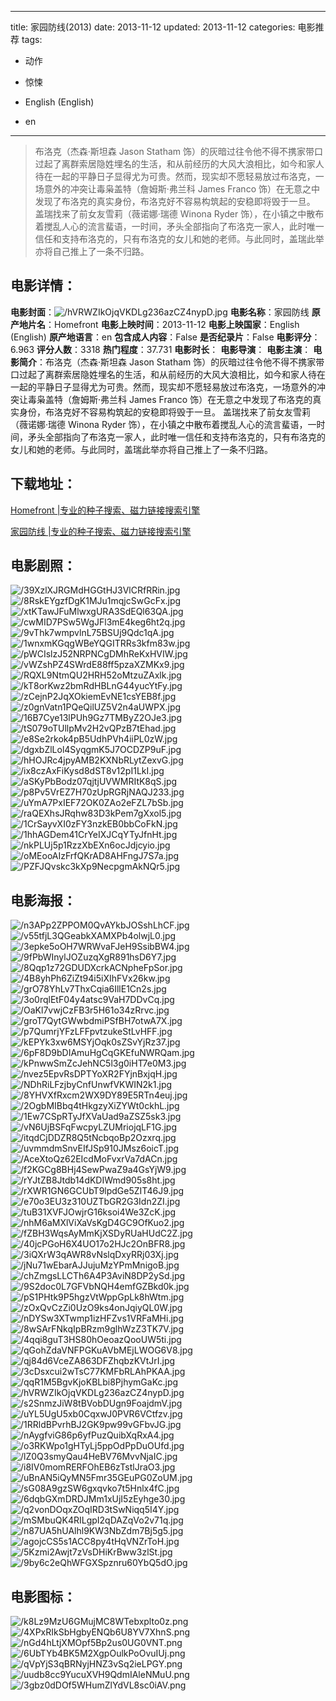 
---
title: 家园防线(2013)
date: 2013-11-12
updated: 2013-11-12
categories: 电影推荐
tags:
- 动作
- 惊悚

- English (English)
- en
---


> 布洛克（杰森·斯坦森 Jason Statham 饰）的灰暗过往令他不得不携家带口过起了离群索居隐姓埋名的生活，和从前经历的大风大浪相比，如今和家人待在一起的平静日子显得尤为可贵。然而，现实却不愿轻易放过布洛克，一场意外的冲突让毒枭盖特（詹姆斯·弗兰科 James Franco 饰）在无意之中发现了布洛克的真实身份，布洛克好不容易构筑起的安稳即将毁于一旦。 盖瑞找来了前女友雪莉（薇诺娜·瑞德 Winona Ryder 饰），在小镇之中散布着搅乱人心的流言蜚语，一时间，矛头全部指向了布洛克一家人，此时唯一信任和支持布洛克的，只有布洛克的女儿和她的老师。与此同时，盖瑞此举亦将自己推上了一条不归路。

## **电影详情**：

**电影封面**：<img src="https://image.tmdb.org/t/p/w200/hVRWZIkOjqVKDLg236azCZ4nypD.jpg" alt="/hVRWZIkOjqVKDLg236azCZ4nypD.jpg" title="/hVRWZIkOjqVKDLg236azCZ4nypD.jpg">
**电影名称**：家园防线
**原产地片名**：Homefront
**电影上映时间**：2013-11-12
**电影上映国家**：English (English)
**原产地语言**：en
**包含成人内容**：False
**是否纪录片**：False
**电影评分**：6.963
**评分人数**：3318
**热门程度**：37.731
**电影时长**：
**电影导演**：
**电影主演**：
**电影简介**：布洛克（杰森·斯坦森 Jason Statham 饰）的灰暗过往令他不得不携家带口过起了离群索居隐姓埋名的生活，和从前经历的大风大浪相比，如今和家人待在一起的平静日子显得尤为可贵。然而，现实却不愿轻易放过布洛克，一场意外的冲突让毒枭盖特（詹姆斯·弗兰科 James Franco 饰）在无意之中发现了布洛克的真实身份，布洛克好不容易构筑起的安稳即将毁于一旦。 盖瑞找来了前女友雪莉（薇诺娜·瑞德 Winona Ryder 饰），在小镇之中散布着搅乱人心的流言蜚语，一时间，矛头全部指向了布洛克一家人，此时唯一信任和支持布洛克的，只有布洛克的女儿和她的老师。与此同时，盖瑞此举亦将自己推上了一条不归路。

## **下载地址**：
[Homefront |专业的种子搜索、磁力链接搜索引擎](https://movie.amd794.com:2083/?search=Homefront&ordering=&mode=match_phrase&page_size=10&page=1)

[家园防线 |专业的种子搜索、磁力链接搜索引擎](https://movie.amd794.com:2083/?search=%E5%AE%B6%E5%9B%AD%E9%98%B2%E7%BA%BF&ordering=&mode=match_phrase&page_size=10&page=1)
 

## **电影剧照**：
<img src="https://image.tmdb.org/t/p/original/39XzlXJRGMdHGGtHJ3VlCRfRRin.jpg" alt="/39XzlXJRGMdHGGtHJ3VlCRfRRin.jpg" title="/39XzlXJRGMdHGGtHJ3VlCRfRRin.jpg"><img src="https://image.tmdb.org/t/p/original/8RskEYgzfDgK1MJu1mqjcSwGcFx.jpg" alt="/8RskEYgzfDgK1MJu1mqjcSwGcFx.jpg" title="/8RskEYgzfDgK1MJu1mqjcSwGcFx.jpg"><img src="https://image.tmdb.org/t/p/original/xtKTawJFuMlwxgURA3SdEQl63QA.jpg" alt="/xtKTawJFuMlwxgURA3SdEQl63QA.jpg" title="/xtKTawJFuMlwxgURA3SdEQl63QA.jpg"><img src="https://image.tmdb.org/t/p/original/cwMID7PSw5WgJFl3mE4keg6ht2q.jpg" alt="/cwMID7PSw5WgJFl3mE4keg6ht2q.jpg" title="/cwMID7PSw5WgJFl3mE4keg6ht2q.jpg"><img src="https://image.tmdb.org/t/p/original/9vThk7wmpvlnL75BSUj9Qdc1qA.jpg" alt="/9vThk7wmpvlnL75BSUj9Qdc1qA.jpg" title="/9vThk7wmpvlnL75BSUj9Qdc1qA.jpg"><img src="https://image.tmdb.org/t/p/original/1wnxmKGqgWBeYQGITRRs3kfm83w.jpg" alt="/1wnxmKGqgWBeYQGITRRs3kfm83w.jpg" title="/1wnxmKGqgWBeYQGITRRs3kfm83w.jpg"><img src="https://image.tmdb.org/t/p/original/pWCIslzJ52NRPNCgDMhReKxHVIW.jpg" alt="/pWCIslzJ52NRPNCgDMhReKxHVIW.jpg" title="/pWCIslzJ52NRPNCgDMhReKxHVIW.jpg"><img src="https://image.tmdb.org/t/p/original/vWZshPZ4SWrdE88ff5pzaXZMKx9.jpg" alt="/vWZshPZ4SWrdE88ff5pzaXZMKx9.jpg" title="/vWZshPZ4SWrdE88ff5pzaXZMKx9.jpg"><img src="https://image.tmdb.org/t/p/original/RQXL9NtmQU2HRH52oMtzuZAxlk.jpg" alt="/RQXL9NtmQU2HRH52oMtzuZAxlk.jpg" title="/RQXL9NtmQU2HRH52oMtzuZAxlk.jpg"><img src="https://image.tmdb.org/t/p/original/kT8orKwz2bmRdHBLnG44yucYtFy.jpg" alt="/kT8orKwz2bmRdHBLnG44yucYtFy.jpg" title="/kT8orKwz2bmRdHBLnG44yucYtFy.jpg"><img src="https://image.tmdb.org/t/p/original/zCejnP2JqXOkiemEvNE1csYEB8f.jpg" alt="/zCejnP2JqXOkiemEvNE1csYEB8f.jpg" title="/zCejnP2JqXOkiemEvNE1csYEB8f.jpg"><img src="https://image.tmdb.org/t/p/original/z0gnVatn1PQeQilUZ5V2n4aUWPX.jpg" alt="/z0gnVatn1PQeQilUZ5V2n4aUWPX.jpg" title="/z0gnVatn1PQeQilUZ5V2n4aUWPX.jpg"><img src="https://image.tmdb.org/t/p/original/16B7Cye13lPUh9Gz7TMByZ2OJe3.jpg" alt="/16B7Cye13lPUh9Gz7TMByZ2OJe3.jpg" title="/16B7Cye13lPUh9Gz7TMByZ2OJe3.jpg"><img src="https://image.tmdb.org/t/p/original/tS079oTUllpMv2H2vQPzB7tEhad.jpg" alt="/tS079oTUllpMv2H2vQPzB7tEhad.jpg" title="/tS079oTUllpMv2H2vQPzB7tEhad.jpg"><img src="https://image.tmdb.org/t/p/original/e8Se2rkok4pB5UdhPVh4iiPL0zW.jpg" alt="/e8Se2rkok4pB5UdhPVh4iiPL0zW.jpg" title="/e8Se2rkok4pB5UdhPVh4iiPL0zW.jpg"><img src="https://image.tmdb.org/t/p/original/dgxbZlLol4SyqgmK5J7OCDZP9uF.jpg" alt="/dgxbZlLol4SyqgmK5J7OCDZP9uF.jpg" title="/dgxbZlLol4SyqgmK5J7OCDZP9uF.jpg"><img src="https://image.tmdb.org/t/p/original/hHOJRc4jpyAMB2KXNbRLytZexvG.jpg" alt="/hHOJRc4jpyAMB2KXNbRLytZexvG.jpg" title="/hHOJRc4jpyAMB2KXNbRLytZexvG.jpg"><img src="https://image.tmdb.org/t/p/original/ix8czAxFiKysd8dST8v12pI1LkI.jpg" alt="/ix8czAxFiKysd8dST8v12pI1LkI.jpg" title="/ix8czAxFiKysd8dST8v12pI1LkI.jpg"><img src="https://image.tmdb.org/t/p/original/aSKyPbBodz07qjtjUVWMRItK8qS.jpg" alt="/aSKyPbBodz07qjtjUVWMRItK8qS.jpg" title="/aSKyPbBodz07qjtjUVWMRItK8qS.jpg"><img src="https://image.tmdb.org/t/p/original/p8Pv5VrEZ7H70zUpRGRjNAQJ233.jpg" alt="/p8Pv5VrEZ7H70zUpRGRjNAQJ233.jpg" title="/p8Pv5VrEZ7H70zUpRGRjNAQJ233.jpg"><img src="https://image.tmdb.org/t/p/original/uYmA7PxIEF72OK0ZAo2eFZL7bSb.jpg" alt="/uYmA7PxIEF72OK0ZAo2eFZL7bSb.jpg" title="/uYmA7PxIEF72OK0ZAo2eFZL7bSb.jpg"><img src="https://image.tmdb.org/t/p/original/raQEXhsJRqhw83D3kPem7gXxol5.jpg" alt="/raQEXhsJRqhw83D3kPem7gXxol5.jpg" title="/raQEXhsJRqhw83D3kPem7gXxol5.jpg"><img src="https://image.tmdb.org/t/p/original/1CrSayvXI0zFY3nzkEB0bbCoFkN.jpg" alt="/1CrSayvXI0zFY3nzkEB0bbCoFkN.jpg" title="/1CrSayvXI0zFY3nzkEB0bbCoFkN.jpg"><img src="https://image.tmdb.org/t/p/original/1hhAGDem41CrYeIXJCqYTyJfnHt.jpg" alt="/1hhAGDem41CrYeIXJCqYTyJfnHt.jpg" title="/1hhAGDem41CrYeIXJCqYTyJfnHt.jpg"><img src="https://image.tmdb.org/t/p/original/nkPLUj5p1RzzXbEXn6ocJdjcyio.jpg" alt="/nkPLUj5p1RzzXbEXn6ocJdjcyio.jpg" title="/nkPLUj5p1RzzXbEXn6ocJdjcyio.jpg"><img src="https://image.tmdb.org/t/p/original/oMEooAIzFrfQKrAD8AHFngJ7S7a.jpg" alt="/oMEooAIzFrfQKrAD8AHFngJ7S7a.jpg" title="/oMEooAIzFrfQKrAD8AHFngJ7S7a.jpg"><img src="https://image.tmdb.org/t/p/original/PZFJQvskc3kXp9NecpgmAkNQr5.jpg" alt="/PZFJQvskc3kXp9NecpgmAkNQr5.jpg" title="/PZFJQvskc3kXp9NecpgmAkNQr5.jpg">

## **电影海报**：
<img src="https://image.tmdb.org/t/p/original/n3APp2ZPPOM0QvAYkbJOSshLhCF.jpg" alt="/n3APp2ZPPOM0QvAYkbJOSshLhCF.jpg" title="/n3APp2ZPPOM0QvAYkbJOSshLhCF.jpg"><img src="https://image.tmdb.org/t/p/original/v55tfjL3QGeabkXAMXPb4olwjL0.jpg" alt="/v55tfjL3QGeabkXAMXPb4olwjL0.jpg" title="/v55tfjL3QGeabkXAMXPb4olwjL0.jpg"><img src="https://image.tmdb.org/t/p/original/3epke5oOH7WRWvaFJeH9SsibBW4.jpg" alt="/3epke5oOH7WRWvaFJeH9SsibBW4.jpg" title="/3epke5oOH7WRWvaFJeH9SsibBW4.jpg"><img src="https://image.tmdb.org/t/p/original/9fPbWInylJOZuzqXgR891hsD6Y7.jpg" alt="/9fPbWInylJOZuzqXgR891hsD6Y7.jpg" title="/9fPbWInylJOZuzqXgR891hsD6Y7.jpg"><img src="https://image.tmdb.org/t/p/original/8Qqp1z72GDUDXcrkACNpheFpSor.jpg" alt="/8Qqp1z72GDUDXcrkACNpheFpSor.jpg" title="/8Qqp1z72GDUDXcrkACNpheFpSor.jpg"><img src="https://image.tmdb.org/t/p/original/4B8yhPh6ZiZt94i5iXIhFVx26kw.jpg" alt="/4B8yhPh6ZiZt94i5iXIhFVx26kw.jpg" title="/4B8yhPh6ZiZt94i5iXIhFVx26kw.jpg"><img src="https://image.tmdb.org/t/p/original/grO78YhLv7ThxCqia6IllE1Cn2s.jpg" alt="/grO78YhLv7ThxCqia6IllE1Cn2s.jpg" title="/grO78YhLv7ThxCqia6IllE1Cn2s.jpg"><img src="https://image.tmdb.org/t/p/original/3o0rqlEtF04y4atsc9VaH7DDvCq.jpg" alt="/3o0rqlEtF04y4atsc9VaH7DDvCq.jpg" title="/3o0rqlEtF04y4atsc9VaH7DDvCq.jpg"><img src="https://image.tmdb.org/t/p/original/OaKl7vwjCzFB3r5H61o34zRrvc.jpg" alt="/OaKl7vwjCzFB3r5H61o34zRrvc.jpg" title="/OaKl7vwjCzFB3r5H61o34zRrvc.jpg"><img src="https://image.tmdb.org/t/p/original/groT7QytGWwbdmiPSfBH7otwA7X.jpg" alt="/groT7QytGWwbdmiPSfBH7otwA7X.jpg" title="/groT7QytGWwbdmiPSfBH7otwA7X.jpg"><img src="https://image.tmdb.org/t/p/original/p7QumrjYFzLFFpvtzukeStLvHFF.jpg" alt="/p7QumrjYFzLFFpvtzukeStLvHFF.jpg" title="/p7QumrjYFzLFFpvtzukeStLvHFF.jpg"><img src="https://image.tmdb.org/t/p/original/kEPYk3xw6MSYjOqk0sZSvYjRz37.jpg" alt="/kEPYk3xw6MSYjOqk0sZSvYjRz37.jpg" title="/kEPYk3xw6MSYjOqk0sZSvYjRz37.jpg"><img src="https://image.tmdb.org/t/p/original/6pF8D9bDIAmuHgCqGKEfuNWRQam.jpg" alt="/6pF8D9bDIAmuHgCqGKEfuNWRQam.jpg" title="/6pF8D9bDIAmuHgCqGKEfuNWRQam.jpg"><img src="https://image.tmdb.org/t/p/original/kPnwwSmZcJehNC5l3g0iHT7e0M3.jpg" alt="/kPnwwSmZcJehNC5l3g0iHT7e0M3.jpg" title="/kPnwwSmZcJehNC5l3g0iHT7e0M3.jpg"><img src="https://image.tmdb.org/t/p/original/nvez5EpvRsDPTYoXR2FYjnBxjqH.jpg" alt="/nvez5EpvRsDPTYoXR2FYjnBxjqH.jpg" title="/nvez5EpvRsDPTYoXR2FYjnBxjqH.jpg"><img src="https://image.tmdb.org/t/p/original/NDhRiLFzjbyCnfUnwfVKWIN2k1.jpg" alt="/NDhRiLFzjbyCnfUnwfVKWIN2k1.jpg" title="/NDhRiLFzjbyCnfUnwfVKWIN2k1.jpg"><img src="https://image.tmdb.org/t/p/original/8YHVXfRxcm2WX9DY89E5RTn4euj.jpg" alt="/8YHVXfRxcm2WX9DY89E5RTn4euj.jpg" title="/8YHVXfRxcm2WX9DY89E5RTn4euj.jpg"><img src="https://image.tmdb.org/t/p/original/2OgbMIBbq4tHkgzyXiZYWt0ckhL.jpg" alt="/2OgbMIBbq4tHkgzyXiZYWt0ckhL.jpg" title="/2OgbMIBbq4tHkgzyXiZYWt0ckhL.jpg"><img src="https://image.tmdb.org/t/p/original/1Ew7CSpRTyJfXVaUad9aZSZ5sk3.jpg" alt="/1Ew7CSpRTyJfXVaUad9aZSZ5sk3.jpg" title="/1Ew7CSpRTyJfXVaUad9aZSZ5sk3.jpg"><img src="https://image.tmdb.org/t/p/original/vN6UjBSFqFwcpyLZUMriojqLF1G.jpg" alt="/vN6UjBSFqFwcpyLZUMriojqLF1G.jpg" title="/vN6UjBSFqFwcpyLZUMriojqLF1G.jpg"><img src="https://image.tmdb.org/t/p/original/itqdCjDDZR8Q5tNcbqoBp2Ozxrq.jpg" alt="/itqdCjDDZR8Q5tNcbqoBp2Ozxrq.jpg" title="/itqdCjDDZR8Q5tNcbqoBp2Ozxrq.jpg"><img src="https://image.tmdb.org/t/p/original/uvmmdmSnvEIfJSp910JMsz6oicT.jpg" alt="/uvmmdmSnvEIfJSp910JMsz6oicT.jpg" title="/uvmmdmSnvEIfJSp910JMsz6oicT.jpg"><img src="https://image.tmdb.org/t/p/original/AceXtoQz62EIcdMoFvxrVa7dACn.jpg" alt="/AceXtoQz62EIcdMoFvxrVa7dACn.jpg" title="/AceXtoQz62EIcdMoFvxrVa7dACn.jpg"><img src="https://image.tmdb.org/t/p/original/f2KGCg8BHj4SewPwaZ9a4GsYjW9.jpg" alt="/f2KGCg8BHj4SewPwaZ9a4GsYjW9.jpg" title="/f2KGCg8BHj4SewPwaZ9a4GsYjW9.jpg"><img src="https://image.tmdb.org/t/p/original/rYJtZB8Jtdb14dKDIWmd905s8ht.jpg" alt="/rYJtZB8Jtdb14dKDIWmd905s8ht.jpg" title="/rYJtZB8Jtdb14dKDIWmd905s8ht.jpg"><img src="https://image.tmdb.org/t/p/original/rXWR1GN6GCUbT9lpdGe5ZIT46J9.jpg" alt="/rXWR1GN6GCUbT9lpdGe5ZIT46J9.jpg" title="/rXWR1GN6GCUbT9lpdGe5ZIT46J9.jpg"><img src="https://image.tmdb.org/t/p/original/e70o3EU3z310UZTbGR2G3Idn2ZI.jpg" alt="/e70o3EU3z310UZTbGR2G3Idn2ZI.jpg" title="/e70o3EU3z310UZTbGR2G3Idn2ZI.jpg"><img src="https://image.tmdb.org/t/p/original/tuB31XVFJOwjrG16ksoi4We3ZcK.jpg" alt="/tuB31XVFJOwjrG16ksoi4We3ZcK.jpg" title="/tuB31XVFJOwjrG16ksoi4We3ZcK.jpg"><img src="https://image.tmdb.org/t/p/original/nhM6aMXlViXaVsKgD4GC9OfKuo2.jpg" alt="/nhM6aMXlViXaVsKgD4GC9OfKuo2.jpg" title="/nhM6aMXlViXaVsKgD4GC9OfKuo2.jpg"><img src="https://image.tmdb.org/t/p/original/fZBH3WqsAyMmKjXSDyRUaHUdC2Z.jpg" alt="/fZBH3WqsAyMmKjXSDyRUaHUdC2Z.jpg" title="/fZBH3WqsAyMmKjXSDyRUaHUdC2Z.jpg"><img src="https://image.tmdb.org/t/p/original/40jcPGoH6X4UO17o2HJc2OnBFR8.jpg" alt="/40jcPGoH6X4UO17o2HJc2OnBFR8.jpg" title="/40jcPGoH6X4UO17o2HJc2OnBFR8.jpg"><img src="https://image.tmdb.org/t/p/original/3iQXrW3qAWR8vNslqDxyRRj03Xj.jpg" alt="/3iQXrW3qAWR8vNslqDxyRRj03Xj.jpg" title="/3iQXrW3qAWR8vNslqDxyRRj03Xj.jpg"><img src="https://image.tmdb.org/t/p/original/jNu71wEbarAJJujuMzYPmMnigoB.jpg" alt="/jNu71wEbarAJJujuMzYPmMnigoB.jpg" title="/jNu71wEbarAJJujuMzYPmMnigoB.jpg"><img src="https://image.tmdb.org/t/p/original/chZmgsLLCTh6A4P3AviN8DP2ySd.jpg" alt="/chZmgsLLCTh6A4P3AviN8DP2ySd.jpg" title="/chZmgsLLCTh6A4P3AviN8DP2ySd.jpg"><img src="https://image.tmdb.org/t/p/original/9S2doc0L7GFVbNQH4emfGZBkd0k.jpg" alt="/9S2doc0L7GFVbNQH4emfGZBkd0k.jpg" title="/9S2doc0L7GFVbNQH4emfGZBkd0k.jpg"><img src="https://image.tmdb.org/t/p/original/pS1PHtk9P5hgzVtWppGpLk8hWtm.jpg" alt="/pS1PHtk9P5hgzVtWppGpLk8hWtm.jpg" title="/pS1PHtk9P5hgzVtWppGpLk8hWtm.jpg"><img src="https://image.tmdb.org/t/p/original/zOxQvCzZi0UzO9ks4onJqiyQL0W.jpg" alt="/zOxQvCzZi0UzO9ks4onJqiyQL0W.jpg" title="/zOxQvCzZi0UzO9ks4onJqiyQL0W.jpg"><img src="https://image.tmdb.org/t/p/original/nDYSw3XTwmp1izHFZvs1VRFaMHi.jpg" alt="/nDYSw3XTwmp1izHFZvs1VRFaMHi.jpg" title="/nDYSw3XTwmp1izHFZvs1VRFaMHi.jpg"><img src="https://image.tmdb.org/t/p/original/8wSArFNkqIpBRzm9glhWzZ3TK7V.jpg" alt="/8wSArFNkqIpBRzm9glhWzZ3TK7V.jpg" title="/8wSArFNkqIpBRzm9glhWzZ3TK7V.jpg"><img src="https://image.tmdb.org/t/p/original/4qqi8guT3HS80hOeoazQooUW5ti.jpg" alt="/4qqi8guT3HS80hOeoazQooUW5ti.jpg" title="/4qqi8guT3HS80hOeoazQooUW5ti.jpg"><img src="https://image.tmdb.org/t/p/original/qGohZdaVNFPGKuAVbMEjLWOG6V8.jpg" alt="/qGohZdaVNFPGKuAVbMEjLWOG6V8.jpg" title="/qGohZdaVNFPGKuAVbMEjLWOG6V8.jpg"><img src="https://image.tmdb.org/t/p/original/qj84d6VceZA863DFZhqbzKVtJrI.jpg" alt="/qj84d6VceZA863DFZhqbzKVtJrI.jpg" title="/qj84d6VceZA863DFZhqbzKVtJrI.jpg"><img src="https://image.tmdb.org/t/p/original/3cDsxcui2wTsC77KMFbRLAhPKAA.jpg" alt="/3cDsxcui2wTsC77KMFbRLAhPKAA.jpg" title="/3cDsxcui2wTsC77KMFbRLAhPKAA.jpg"><img src="https://image.tmdb.org/t/p/original/qqR1M5BgvKjoKBLbi8PjhymGaKc.jpg" alt="/qqR1M5BgvKjoKBLbi8PjhymGaKc.jpg" title="/qqR1M5BgvKjoKBLbi8PjhymGaKc.jpg"><img src="https://image.tmdb.org/t/p/original/hVRWZIkOjqVKDLg236azCZ4nypD.jpg" alt="/hVRWZIkOjqVKDLg236azCZ4nypD.jpg" title="/hVRWZIkOjqVKDLg236azCZ4nypD.jpg"><img src="https://image.tmdb.org/t/p/original/s2SnmzJiW8tBVobDUgn9FoajdmV.jpg" alt="/s2SnmzJiW8tBVobDUgn9FoajdmV.jpg" title="/s2SnmzJiW8tBVobDUgn9FoajdmV.jpg"><img src="https://image.tmdb.org/t/p/original/uYL5UgU5xb0CqxwJ0PVR6VCtfzv.jpg" alt="/uYL5UgU5xb0CqxwJ0PVR6VCtfzv.jpg" title="/uYL5UgU5xb0CqxwJ0PVR6VCtfzv.jpg"><img src="https://image.tmdb.org/t/p/original/1RRldBPvrhBJ2GK9pw99vGFbvJG.jpg" alt="/1RRldBPvrhBJ2GK9pw99vGFbvJG.jpg" title="/1RRldBPvrhBJ2GK9pw99vGFbvJG.jpg"><img src="https://image.tmdb.org/t/p/original/nAygfviG86p6yfPuzQuibXqRxA4.jpg" alt="/nAygfviG86p6yfPuzQuibXqRxA4.jpg" title="/nAygfviG86p6yfPuzQuibXqRxA4.jpg"><img src="https://image.tmdb.org/t/p/original/o3RKWpo1gHTyLj5ppOdPpDuOUfd.jpg" alt="/o3RKWpo1gHTyLj5ppOdPpDuOUfd.jpg" title="/o3RKWpo1gHTyLj5ppOdPpDuOUfd.jpg"><img src="https://image.tmdb.org/t/p/original/lZ0Q3smyQau4HeBV76MvvNjaIC.jpg" alt="/lZ0Q3smyQau4HeBV76MvvNjaIC.jpg" title="/lZ0Q3smyQau4HeBV76MvvNjaIC.jpg"><img src="https://image.tmdb.org/t/p/original/i8IV0momRERFOhEB6zTstlJraO3.jpg" alt="/i8IV0momRERFOhEB6zTstlJraO3.jpg" title="/i8IV0momRERFOhEB6zTstlJraO3.jpg"><img src="https://image.tmdb.org/t/p/original/uBnAN5iQyMN5Fmr35GEuPG0ZoUM.jpg" alt="/uBnAN5iQyMN5Fmr35GEuPG0ZoUM.jpg" title="/uBnAN5iQyMN5Fmr35GEuPG0ZoUM.jpg"><img src="https://image.tmdb.org/t/p/original/sG08A9gzSW6gxqvko7t5Hnlx4fC.jpg" alt="/sG08A9gzSW6gxqvko7t5Hnlx4fC.jpg" title="/sG08A9gzSW6gxqvko7t5Hnlx4fC.jpg"><img src="https://image.tmdb.org/t/p/original/6dqbGXmDRDJMm1xUjI5zEyhge30.jpg" alt="/6dqbGXmDRDJMm1xUjI5zEyhge30.jpg" title="/6dqbGXmDRDJMm1xUjI5zEyhge30.jpg"><img src="https://image.tmdb.org/t/p/original/q2vonDOqxZOqIRD3tSwNiqq5I4Y.jpg" alt="/q2vonDOqxZOqIRD3tSwNiqq5I4Y.jpg" title="/q2vonDOqxZOqIRD3tSwNiqq5I4Y.jpg"><img src="https://image.tmdb.org/t/p/original/mSMbuQK4RILgpI2qDAZqVo2v71q.jpg" alt="/mSMbuQK4RILgpI2qDAZqVo2v71q.jpg" title="/mSMbuQK4RILgpI2qDAZqVo2v71q.jpg"><img src="https://image.tmdb.org/t/p/original/n87UA5hUAlhl9KW3NbZdm7Bj5g5.jpg" alt="/n87UA5hUAlhl9KW3NbZdm7Bj5g5.jpg" title="/n87UA5hUAlhl9KW3NbZdm7Bj5g5.jpg"><img src="https://image.tmdb.org/t/p/original/agojcCS5s1ACC8py4tHqVNZrToH.jpg" alt="/agojcCS5s1ACC8py4tHqVNZrToH.jpg" title="/agojcCS5s1ACC8py4tHqVNZrToH.jpg"><img src="https://image.tmdb.org/t/p/original/5Kzmi2Awjt7zVsDHiKrBww3zlSt.jpg" alt="/5Kzmi2Awjt7zVsDHiKrBww3zlSt.jpg" title="/5Kzmi2Awjt7zVsDHiKrBww3zlSt.jpg"><img src="https://image.tmdb.org/t/p/original/9by6c2eQhWFGXSpznru60YbQ5dO.jpg" alt="/9by6c2eQhWFGXSpznru60YbQ5dO.jpg" title="/9by6c2eQhWFGXSpznru60YbQ5dO.jpg">

## **电影图标**：
<img src="https://image.tmdb.org/t/p/original/k8Lz9MzU6GMujMC8WTebxplto0z.png" alt="/k8Lz9MzU6GMujMC8WTebxplto0z.png" title="/k8Lz9MzU6GMujMC8WTebxplto0z.png"><img src="https://image.tmdb.org/t/p/original/4XPxRIkSbHgbyENQb6U8YV7XhnS.png" alt="/4XPxRIkSbHgbyENQb6U8YV7XhnS.png" title="/4XPxRIkSbHgbyENQb6U8YV7XhnS.png"><img src="https://image.tmdb.org/t/p/original/nGd4hLtjXMOpf5Bp2us0UG0VNT.png" alt="/nGd4hLtjXMOpf5Bp2us0UG0VNT.png" title="/nGd4hLtjXMOpf5Bp2us0UG0VNT.png"><img src="https://image.tmdb.org/t/p/original/6UbTYb4BK5M2XgpOulkPoOvuIUj.png" alt="/6UbTYb4BK5M2XgpOulkPoOvuIUj.png" title="/6UbTYb4BK5M2XgpOulkPoOvuIUj.png"><img src="https://image.tmdb.org/t/p/original/qVpYjS3qBRNyjHNZ3vSq2ieLPGY.png" alt="/qVpYjS3qBRNyjHNZ3vSq2ieLPGY.png" title="/qVpYjS3qBRNyjHNZ3vSq2ieLPGY.png"><img src="https://image.tmdb.org/t/p/original/uudb8cc9YucuXVH9QdmIAleNMuU.png" alt="/uudb8cc9YucuXVH9QdmIAleNMuU.png" title="/uudb8cc9YucuXVH9QdmIAleNMuU.png"><img src="https://image.tmdb.org/t/p/original/3gbz0dDOf5WHumZlYdVL8sc0iAV.png" alt="/3gbz0dDOf5WHumZlYdVL8sc0iAV.png" title="/3gbz0dDOf5WHumZlYdVL8sc0iAV.png">
